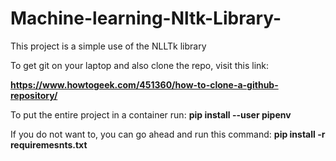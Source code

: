 # Machine-learning-Nltk-Library-


This project is a simple use of the NLLTk library

To get git on your laptop and also clone the repo, visit this link:

<b>https://www.howtogeek.com/451360/how-to-clone-a-github-repository/</b>

To put the entire project in a container run:
<b>pip install --user pipenv</b>

If you do not want to, you can go ahead and run this command:
<b>pip install -r requiremesnts.txt</b>

